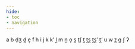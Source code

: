 ```yaml
---
hide:
- toc
- navigation
---
```

a
b
d̠ʒ
d̪
e̞
f
h
i
j
k
kʼ
l̪
m
n̪
o̞
s̪
t̠ʃ
t̪
t̪s̪
t̪s̪ʼ
t̪ʼ
u
w
z̪
ɡ
ʃ
ʔ
